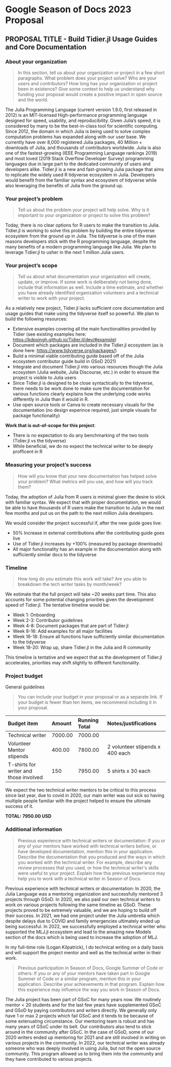 # Google Season of Docs 2023 Proposal

## PROPOSAL TITLE - Build Tidier.jl Usage Guides and Core Documentation

### About your organization

> In this section, tell us about your organization or project in a few short paragraphs. What problem does your project solve? Who are your users and contributors? How long has your organization or project been in existence? Give some context to help us understand why funding your proposal would create a positive impact in open source and the world.

The Julia Programming Language (current version 1.9.0, first released in 2012) is an MIT-licensed High-performance programming language designed for speed, usability, and reproducibility. Given Julia’s speed, it is considered by many to be the best-in-class tool for scientific computing. Since 2012, the domain in which Julia is being used to solve complex computation problems has expanded along with our user base. We currently have over 8,000 registered Julia packages, 40 Million + downloads of Julia, and thousands of contributors worldwide. Julia is also one of the fastest-growing (IEEE Programming Language rankings 2019) and most loved (2019 Stack Overflow Developer Survey) programming languages due in large part to the dedicated community of users and developers alike. Tidier.jl is a new and fast-growing Julia package that aims to replicate the widely used R tidyverse ecosystem in Julia. Developers would benefit from the familiar syntax and ecosystem of tidyverse while also leveraging the benefits of Julia from the ground up.

### Your project’s problem

> Tell us about the problem your project will help solve. Why is it important to your organization or project to solve this problem?

Today, there is no clear options for R users to make the transition to Julia. Tidier.jl is working to solve this problem by building the entire tidyverse ecosystem from the ground up in Julia. The tidyverse is one of the main reasons developers stick with the R programming language, despite the many benefits of a modern programming language like Julia. We plan to leverage Tidier.jl to usher in the next 1 million Julia users. 

### Your project’s scope

> Tell us about what documentation your organization will create, update, or improve. If some work is deliberately not being done, include that information as well. Include a time estimate, and whether you have already identified organization volunteers and a technical writer to work with your project.

As a relatively new project, Tidier.jl lacks sufficient core documentation and usage guides that make using the tidyverse itself so powerful. We plan to build the following resources: 

- Extensive examples covering all the main functionalities provided by Tidier (see existing examples here: https://kdpsingh.github.io/Tidier.jl/dev/#example)
- Document which packages are included in the Tidier.jl ecosystem (as is done here: https://www.tidyverse.org/packages/)
- Build a minimal viable contributing guide based off of the Julia ecosystem contributor guide build in GSoD 2021)
- Integrate and document Tidier.jl into various resources though the Julia ecosystem (Julia website, Julia Discourse, etc.) in order to ensure the project is visible to Julia users
- Since Tidier.jl is designed to be close syntactically to the tidyverse, there needs to be work done to make sure the documentation for various functions clearly explains how the underlying code works differently in Julia than it would in R.
- Use open source tools or Canva to create necessary visuals for the documentation (no design experince required, just simple visuals for package functionality)


__Work that is out-of-scope for this project__:
- There is no expectation to do any benchmarking of the two tools (Tidier.jl vs the tidyverse)
- While beneficial, we do no expect the technical writer to be deeply profficent in R

### Measuring your project’s success

> How will you know that your new documentation has helped solve your problem? What metrics will you use, and how will you track them?

Today, the adoption of Julia from R users is minimal given the desire to stick with familiar syntax. We expect that with proper documentation, we would be able to have thousands of R users make the transition to Julia in the next few months and put us on the path to the next million Julia developers.

We would consider the project successful if, after the new guide goes live:

- 50% Increase in external contributions after the contributing guide goes live
- Use of Tidier.jl increases by +100% (measured by package downloads)
- All major functionality has an example in the documentation along with sufficiently similar docs to the tidyverse

### Timeline

> How long do you estimate this work will take? Are you able to breakdown the tech writer tasks by month/week?

We estimate that the full project will take ~20 weeks part time. This also accounts for some potential changing priorities given the development speed of Tidier.jl. The tentative timeline would be:

- Week 1: Onboarding
- Week 2-3: Contributor guidelines
- Week 4-8: Document packages that are part of Tidier.jl
- Week 8-16: Add examples for all major facilities 
- Week 16-18: Ensure all functions have sufficiently similar documentation to the tidyverse
- Week 18-20: Wrap up, share Tidier.jl in the Julia and R community

This timeline is tentative and we expect that as the development of Tidier.jl accelerates, priorities may shift slightly to different functionality.

### Project budget

General guidelines

> You can include your budget in your proposal or as a separate link. If your budget is fewer than ten items, we recommend including it in your proposal.

| Budget item                                                               | Amount  | Running Total | Notes/justifications            |
| :------------------------------------------------------------------------ | :------ | :------------ | :------------------------------ |
| Technical writer | 7000.00 | 7000.00       |
| Volunteer Mentor stipends                                                 | 400.00  | 7800.00       | 2 volunteer stipends x 400 each |
| T-shirts for writer and those involved                                                 | 150  | 7950.00       | 5 shirts x 30 each |


We expect the two technical writer mentors to be critical to this process since last year, due to covid in 2020, our main writer was out sick so having multiple people familiar with the project helped to ensure the ultimate success of it.

**TOTAL: 7950.00 USD**

### Additional information

> Previous experience with technical writers or documentation: If you or any of your mentors have worked with technical writers before, or have developed documentation, mention this in your application. Describe the documentation that you produced and the ways in which you worked with the technical writer. For example, describe any review processes that you used, or how the technical writer's skills were useful to your project. Explain how this previous experience may help you to work with a technical writer in Season of Docs.

Previous experience with technical writers or documentation: In 2020, the Julia Language was a mentoring organization and successfully mentored 3 projects through GSoD. In 2020, we also paid our own technical writers to work on various projects following the same timeline as GSoD. These projects proved to be extremely valuable, and we are hoping to build off their success. In 2021, we had one project under the Julia umbrella which despite delays due to COVID and family emergencies ultimately ended up being successful. In 2022, we successfully employed a technical writer who supported the MLJ.jl ecosystem and lead to the amazing new Models section of the docs which is being used to increase the adoption of MLJ. 

In my full-time role (Logan Kilpatrick), I do technical writing on a daily basis and will support the project mentor and well as the technical writer in their work.

> Previous participation in Season of Docs, Google Summer of Code or others: If you or any of your mentors have taken part in Google Summer of Code or a similar program, mention this in your application. Describe your achievements in that program. Explain how this experience may influence the way you work in Season of Docs.

The Julia project has been part of GSoC for many years now. We routinely mentor < 20 students and for the last few years have supplemented GSoC and GSoD by paying contributors and writers directly. We generally only have 1 or max 2 projects which fail GSoC and it tends to be because of some extenuating circumstance. Our mentoring team is robust and has many years of GSoC under its belt. Our contributors also tend to stick around in the community after GSoC. In the case of GSoD, some of our 2020 writers ended up mentoring for 2021 and are still involved in writing on various projects in the community. In 2022, our technical writer was already someone who was deeply involved in using Julia, but not the open source community. This program allowed us to bring them into the community and they have contributed to various projects.
